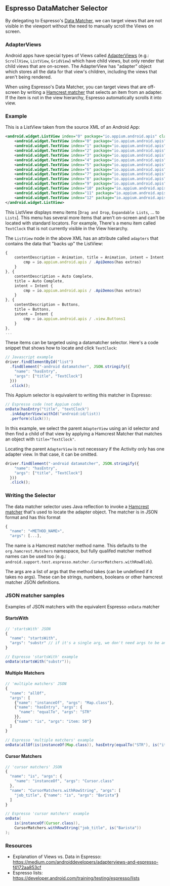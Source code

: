 ## Espresso DataMatcher Selector 

By delegating to Espresso's [Data Matcher](https://developer.android.com/reference/android/support/test/espresso/DataInteraction), we can target views that are not visible in the viewport without the need to manually scroll the Views on screen.

### AdapterViews

Android apps have special types of Views called [AdapterViews](https://developer.android.com/reference/android/widget/AdapterView) (e.g.: `ScrollView`, `ListView`, `GridView`) which have child views, but only render that child views that are on-screen. The AdapterView has "adapter" object which stores all the data for that view's children, including the views that aren't being rendered.

When using Espresso's Data Matcher, you can target views that are off-screen by writing a [Hamcrest matcher](http://hamcrest.org/JavaHamcrest/javadoc/1.3/org/hamcrest/Matchers.html) that selects an item from an adapter. If the item is not in the view hierarchy, Espresso automatically scrolls it into view.

### Example

This is a ListView taken from the source XML of an Android App:

```xml
<android.widget.ListView index="0" package="io.appium.android.apis" class="android.widget.ListView" checkable="false" checked="false" clickable="true" enabled="true" focusable="true" focused="false" scrollable="true" long-clickable="false" password="false" selected="false" visible="true" bounds="[0,210][1080,1794]" resource-id="android:id/list" adapter-type="HashMap" adapters="{contentDescription=Animation, title=Animation, intent=Intent { cmp=io.appium.android.apis/.ApiDemos (has extras) }},{contentDescription=Auto Complete, title=Auto Complete, intent=Intent { cmp=io.appium.android.apis/.ApiDemos (has extras) }},{contentDescription=Buttons, title=Buttons, intent=Intent { cmp=io.appium.android.apis/.view.Buttons1 }},{contentDescription=Chronometer, title=Chronometer, intent=Intent { cmp=io.appium.android.apis/.view.ChronometerDemo }},{contentDescription=Controls, title=Controls, intent=Intent { cmp=io.appium.android.apis/.ApiDemos (has extras) }},{contentDescription=Custom, title=Custom, intent=Intent { cmp=io.appium.android.apis/.view.CustomView1 }},{contentDescription=Date Widgets, title=Date Widgets, intent=Intent { cmp=io.appium.android.apis/.ApiDemos (has extras) }},{contentDescription=Drag and Drop, title=Drag and Drop, intent=Intent { cmp=io.appium.android.apis/.view.DragAndDropDemo }},{contentDescription=Expandable Lists, title=Expandable Lists, intent=Intent { cmp=io.appium.android.apis/.ApiDemos (has extras) }},{contentDescription=Focus, title=Focus, intent=Intent { cmp=io.appium.android.apis/.ApiDemos (has extras) }},{contentDescription=Gallery, title=Gallery, intent=Intent { cmp=io.appium.android.apis/.ApiDemos (has extras) }},{contentDescription=Game Controller Input, title=Game Controller Input, intent=Intent { cmp=io.appium.android.apis/.view.GameControllerInput }},{contentDescription=Grid, title=Grid, intent=Intent { cmp=io.appium.android.apis/.ApiDemos (has extras) }},{contentDescription=Hover Events, title=Hover Events, intent=Intent { cmp=io.appium.android.apis/.view.Hover }},{contentDescription=ImageButton, title=ImageButton, intent=Intent { cmp=io.appium.android.apis/.view.ImageButton1 }},{contentDescription=ImageSwitcher, title=ImageSwitcher, intent=Intent { cmp=io.appium.android.apis/.view.ImageSwitcher1 }},{contentDescription=ImageView, title=ImageView, intent=Intent { cmp=io.appium.android.apis/.view.ImageView1 }},{contentDescription=Layout Animation, title=Layout Animation, intent=Intent { cmp=io.appium.android.apis/.ApiDemos (has extras) }},{contentDescription=Layouts, title=Layouts, intent=Intent { cmp=io.appium.android.apis/.ApiDemos (has extras) }},{contentDescription=Lists, title=Lists, intent=Intent { cmp=io.appium.android.apis/.ApiDemos (has extras) }},{contentDescription=Picker, title=Picker, intent=Intent { cmp=io.appium.android.apis/.view.CustomPicker1 }},{contentDescription=Popup Menu, title=Popup Menu, intent=Intent { cmp=io.appium.android.apis/.view.PopupMenu1 }},{contentDescription=Progress Bar, title=Progress Bar, intent=Intent { cmp=io.appium.android.apis/.ApiDemos (has extras) }},{contentDescription=Radio Group, title=Radio Group, intent=Intent { cmp=io.appium.android.apis/.view.RadioGroup1 }},{contentDescription=Rating Bar, title=Rating Bar, intent=Intent { cmp=io.appium.android.apis/.view.RatingBar1 }},{contentDescription=Rotating Button, title=Rotating Button, intent=Intent { cmp=io.appium.android.apis/.view.RotatingButton }},{contentDescription=ScrollBars, title=ScrollBars, intent=Intent { cmp=io.appium.android.apis/.ApiDemos (has extras) }},{contentDescription=Search View, title=Search View, intent=Intent { cmp=io.appium.android.apis/.ApiDemos (has extras) }},{contentDescription=Secure View, title=Secure View, intent=Intent { cmp=io.appium.android.apis/.view.SecureView }},{contentDescription=Seek Bar, title=Seek Bar, intent=Intent { cmp=io.appium.android.apis/.view.SeekBar1 }},{contentDescription=Spinner, title=Spinner, intent=Intent { cmp=io.appium.android.apis/.view.Spinner1 }},{contentDescription=Splitting Touches across Views, title=Splitting Touches across Views, intent=Intent { cmp=io.appium.android.apis/.view.SplitTouchView }},{contentDescription=Switches, title=Switches, intent=Intent { cmp=io.appium.android.apis/.view.Switches }},{contentDescription=System UI Visibility, title=System UI Visibility, intent=Intent { cmp=io.appium.android.apis/.ApiDemos (has extras) }},{contentDescription=Tabs, title=Tabs, intent=Intent { cmp=io.appium.android.apis/.ApiDemos (has extras) }},{contentDescription=TextClock, title=TextClock, intent=Intent { cmp=io.appium.android.apis/.view.TextClockDemo }},{contentDescription=TextFields, title=TextFields, intent=Intent { cmp=io.appium.android.apis/.view.TextFields }},{contentDescription=TextSwitcher, title=TextSwitcher, intent=Intent { cmp=io.appium.android.apis/.view.TextSwitcher1 }},{contentDescription=Visibility, title=Visibility, intent=Intent { cmp=io.appium.android.apis/.view.Visibility1 }},{contentDescription=WebView, title=WebView, intent=Intent { cmp=io.appium.android.apis/.view.WebView1 }},{contentDescription=WebView2, title=WebView2, intent=Intent { cmp=io.appium.android.apis/.view.WebView2 }},{contentDescription=WebView3, title=WebView3, intent=Intent { cmp=io.appium.android.apis/.view.WebView3 }}">
    <android.widget.TextView index="0" package="io.appium.android.apis" class="android.widget.TextView" content-desc="Drag and Drop" checkable="false" checked="false" clickable="false" enabled="true" focusable="false" focused="false" scrollable="false" long-clickable="false" password="false" selected="false" visible="true" bounds="[0,148][1080,274]" text="Drag and Drop" hint="false" resource-id="android:id/text1" />
    <android.widget.TextView index="1" package="io.appium.android.apis" class="android.widget.TextView" content-desc="Expandable Lists" checkable="false" checked="false" clickable="false" enabled="true" focusable="false" focused="false" scrollable="false" long-clickable="false" password="false" selected="false" visible="true" bounds="[0,277][1080,403]" text="Expandable Lists" hint="false" resource-id="android:id/text1" />
    <android.widget.TextView index="2" package="io.appium.android.apis" class="android.widget.TextView" content-desc="Focus" checkable="false" checked="false" clickable="false" enabled="true" focusable="false" focused="false" scrollable="false" long-clickable="false" password="false" selected="false" visible="true" bounds="[0,406][1080,532]" text="Focus" hint="false" resource-id="android:id/text1" />
    <android.widget.TextView index="3" package="io.appium.android.apis" class="android.widget.TextView" content-desc="Gallery" checkable="false" checked="false" clickable="false" enabled="true" focusable="false" focused="false" scrollable="false" long-clickable="false" password="false" selected="false" visible="true" bounds="[0,535][1080,661]" text="Gallery" hint="false" resource-id="android:id/text1" />
    <android.widget.TextView index="4" package="io.appium.android.apis" class="android.widget.TextView" content-desc="Game Controller Input" checkable="false" checked="false" clickable="false" enabled="true" focusable="false" focused="false" scrollable="false" long-clickable="false" password="false" selected="false" visible="true" bounds="[0,664][1080,790]" text="Game Controller Input" hint="false" resource-id="android:id/text1" />
    <android.widget.TextView index="5" package="io.appium.android.apis" class="android.widget.TextView" content-desc="Grid" checkable="false" checked="false" clickable="false" enabled="true" focusable="false" focused="false" scrollable="false" long-clickable="false" password="false" selected="false" visible="true" bounds="[0,793][1080,919]" text="Grid" hint="false" resource-id="android:id/text1" />
    <android.widget.TextView index="6" package="io.appium.android.apis" class="android.widget.TextView" content-desc="Hover Events" checkable="false" checked="false" clickable="false" enabled="true" focusable="false" focused="false" scrollable="false" long-clickable="false" password="false" selected="false" visible="true" bounds="[0,922][1080,1048]" text="Hover Events" hint="false" resource-id="android:id/text1" />
    <android.widget.TextView index="7" package="io.appium.android.apis" class="android.widget.TextView" content-desc="ImageButton" checkable="false" checked="false" clickable="false" enabled="true" focusable="false" focused="false" scrollable="false" long-clickable="false" password="false" selected="false" visible="true" bounds="[0,1051][1080,1177]" text="ImageButton" hint="false" resource-id="android:id/text1" />
    <android.widget.TextView index="8" package="io.appium.android.apis" class="android.widget.TextView" content-desc="ImageSwitcher" checkable="false" checked="false" clickable="false" enabled="true" focusable="false" focused="false" scrollable="false" long-clickable="false" password="false" selected="false" visible="true" bounds="[0,1180][1080,1306]" text="ImageSwitcher" hint="false" resource-id="android:id/text1" />
    <android.widget.TextView index="9" package="io.appium.android.apis" class="android.widget.TextView" content-desc="ImageView" checkable="false" checked="false" clickable="false" enabled="true" focusable="false" focused="false" scrollable="false" long-clickable="false" password="false" selected="false" visible="true" bounds="[0,1309][1080,1435]" text="ImageView" hint="false" resource-id="android:id/text1" />
    <android.widget.TextView index="10" package="io.appium.android.apis" class="android.widget.TextView" content-desc="Layout Animation" checkable="false" checked="false" clickable="false" enabled="true" focusable="false" focused="false" scrollable="false" long-clickable="false" password="false" selected="false" visible="true" bounds="[0,1438][1080,1564]" text="Layout Animation" hint="false" resource-id="android:id/text1" />
    <android.widget.TextView index="11" package="io.appium.android.apis" class="android.widget.TextView" content-desc="Layouts" checkable="false" checked="false" clickable="false" enabled="true" focusable="false" focused="false" scrollable="false" long-clickable="false" password="false" selected="false" visible="true" bounds="[0,1567][1080,1693]" text="Layouts" hint="false" resource-id="android:id/text1" />
    <android.widget.TextView index="12" package="io.appium.android.apis" class="android.widget.TextView" content-desc="Lists" checkable="false" checked="false" clickable="false" enabled="true" focusable="false" focused="false" scrollable="false" long-clickable="false" password="false" selected="false" visible="true" bounds="[0,1696][1080,1822]" text="Lists" hint="false" resource-id="android:id/text1" />
</android.widget.ListView>
```

This ListView displays menu items [`Drag and Drop`, `Expandable Lists`, ... to `Lists`]. This menu has several more items that aren't on-screen and can't be located with standard locators. For example, There's a menu item called `TextClock` that is not currently visible in the View hierarchy.

The `ListView` node in the above XML has an attribute called `adapters` that contains the data that "backs up" the ListView:

```js
{
    contentDescription = Animation, title = Animation, intent = Intent {
        cmp = io.appium.android.apis / .ApiDemos(has extras)
    }
}, {
    contentDescription = Auto Complete,
    title = Auto Complete,
    intent = Intent {
        cmp = io.appium.android.apis / .ApiDemos(has extras)
    }
}, {
    contentDescription = Buttons,
    title = Buttons,
    intent = Intent {
        cmp = io.appium.android.apis / .view.Buttons1
    }
},
...
```

These items can be targeted using a datamatcher selector. Here's a code snippet that shows how to locate and click `TextClock`:

```js
// Javascript example
driver.findElementById("list")
  .findElement("-android datamatcher", JSON.stringify({
    "name": "hasEntry",
    "args": ["title", "TextClock"]
  }))
  .click();
```

This Appium selector is equivalent to writing this matcher in Espresso:

```java
// Espresso code (not Appium code)
onData(hasEntry("title", "textClock")
  .inAdapterView(withId("android:id/list))
  .perform(click());
```

In this example, we select the parent `AdapterView` using an id selector and then find a child of that view by applying a Hamcrest Matcher that matches an object with `title="TextClock"`.

Locating the parent `AdapterView` is not necessary if the Activity only has one adapter view. In that case, it can be omitted.

```js
driver.findElement("-android datamatcher", JSON.stringify({
    "name": "hasEntry",
    "args": ["title", "TextClock"]
  }))
  .click();
```

### Writing the Selector

The data matcher selector uses Java reflection to invoke a [Hamcrest matcher](http://hamcrest.org/JavaHamcrest/javadoc/1.3/org/hamcrest/Matchers.html) that's used to locate the adapter object. The matcher is in JSON format and has this format

```js
{
  "name": "<METHOD_NAME>",
  "args": [...],
```

The name is a Hamcrest matcher method name. This defaults to the `org.hamcrest.Matchers` namespace, but fully qualifed matcher method names can be used too (e.g.: `android.support.test.espresso.matcher.CursorMatchers.withRowBlob`).

The args are a list of args that the method takes (can be undefined if it takes no args). These can be strings, numbers, booleans or other hamcrest matcher JSON definitions.

### JSON matcher samples

Examples of JSON matchers with the equivalent Espresso `onData` matcher

#### StartsWith

```js
// 'startsWith' JSON
{
  "name": "startsWith",
  "args": "substr" // if it's a single arg, we don't need args to be an array
}
```

```java
// Espresso 'startsWith' example
onData(startsWith("substr"));
```

#### Multiple Matchers

```js
// 'multiple matchers' JSON
{
  "name": "allOf",
  "args": [
    {"name": "instanceOf", "args": "Map.class"},
    {"name": "hasEntry", "args": {
      "name": "equalTo", "args": "STR"
    }},
    {"name": "is", "args": "item: 50"}
  ]
}
```

```java
// Espresso 'multiple matchers' example
onData(allOf(is(instanceOf(Map.class)), hasEntry(equalTo("STR"), is("item: 50"))));
```

#### Cursor Matchers

```js
// 'cursor matchers' JSON
{
  "name": "is", "args": {
    "name": "instanceOf", "args": "Cursor.class"
  },
  "name": "CursorMatchers.withRowString", "args": [
    "job_title", {"name": "is", "args": "Barista"}
  ]
}
```

```java
// Espresso 'cursor matchers' example
onData(
    is(instanceOf(Cursor.class)), 
    CursorMatchers.withRowString("job_title", is("Barista"))
);
```


### Resources
* Explanation of Views vs. Data in Espresso: https://medium.com/androiddevelopers/adapterviews-and-espresso-f4172aa853cf
* Espresso lists: https://developer.android.com/training/testing/espresso/lists
